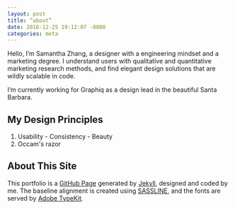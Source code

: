 ```yaml
---
layout: post
title: “about”
date: 2016-12-25 19:12:07 -0800
categories: meta
---
```


Hello, I’m Samantha Zhang, a designer with a engineering mindset and a marketing degree. I understand users with qualitative and quantitative marketing research methods, and find elegant design solutions that are wildly scalable in code.

I’m currently working for Graphiq as a design lead in the beautiful Santa Barbara. 



## My Design Principles

1. Usability - Consistency - Beauty
2. Occam's razor

## About This Site

This portfolio is a [GitHub Page][1] generated by [Jekyll][2], designed and coded by me. The baseline alignment is created using [SASSLINE][3], and the fonts are served by [Adobe TypeKit][4].

[1]:	https://pages.github.com/
[2]:	https://jekyllrb.com/
[3]:	https://sassline.com/
[4]:	https://typekit.com/colophons/bkp8wru